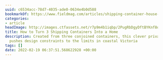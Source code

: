 ```yaml
---
uuid: c6534acc-78d7-4035-ade0-0634e4b0d588
bookmarkOf: https://www.fieldmag.com/articles/shipping-container-house-victoria-aus-shelter-streaming
categories:
- article
headImage: http://images.ctfassets.net/r7p9m4b1iqbp/2PugRbDgyDftBYKnf8oZdx/4cc5e58384d87d1f0d635d826b00451a/eco-containers-australia-shelter-streaming-facade.jpg?w=1000
title: How to Turn 3 Shipping Containers Into a Home
description: Created from three conjoined containers, this clever private getaway
  pushes design constraints to the limits in coastal Victoria
tags: []
date: 2022-02-19 06:37:51.568622928 +00:00
---
```

